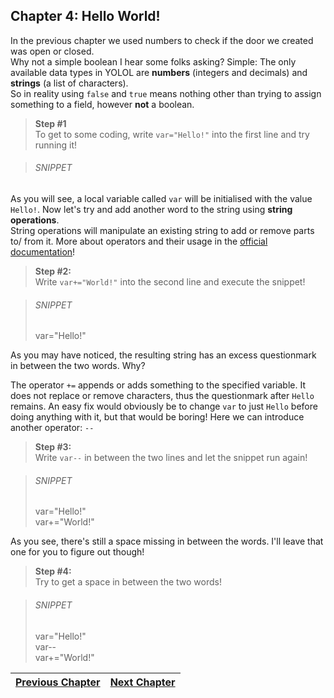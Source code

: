 ## Chapter 4: Hello World!

In the previous chapter we used numbers to check if the door we created was open or closed.<br>
Why not a simple boolean I hear some folks asking? Simple: The only available data types in YOLOL are 
**numbers** (integers and decimals) and **strings** (a list of characters).<br>
So in reality using `false` and `true` means nothing other than trying to assign something to a field, 
however **not** a boolean.

>**Step #1**<br>
>To get to some coding, write `var="Hello!"` into the first line and try running it!

>###### SNIPPET

As you will see, a local variable called `var` will be initialised with the value `Hello!`.
Now let's try and add another word to the string using **string operations**.<br>
String operations will manipulate an existing string to add or remove parts to/ from it.
More about operators and their usage in the [official documentation](https://wiki.starbasegame.com/index.php/YOLOL#Basic_arithmetic_and_assignment_operators)!

>**Step #2:**<br>
>Write `var+="World!"` into the second line and execute the snippet!<br>

>###### SNIPPET
> var="Hello!"

As you may have noticed, the resulting string has an excess questionmark in between the two words. Why?

The operator `+=` appends or adds something to the specified variable. It does not replace or remove characters, thus the questionmark after `Hello` remains. 
An easy fix would obviously be to change `var` to just `Hello` before doing anything with it, but that would be boring! Here we can introduce another operator: `--`

>**Step #3:**<br>
>Write `var--` in between the two lines and let the snippet run again!

>###### SNIPPET
> var="Hello!"<br>
> var+="World!"
>

As you see, there's still a space missing in between the words. I'll leave that one for you to figure out though!

>**Step #4:**<br>
>Try to get a space in between the two words!

>###### SNIPPET
> var="Hello!"<br>
> var--<br>
> var+="World!"
>

|[Previous Chapter](c3.md)|[Next Chapter](c5.md)|
|:-:|:-:|
